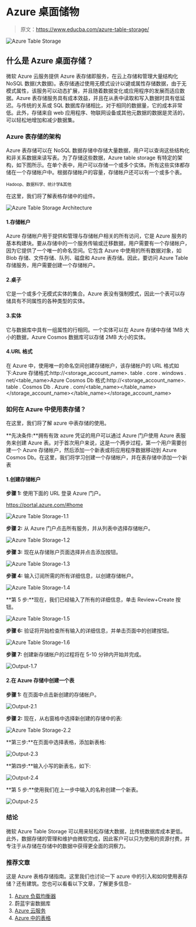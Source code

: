 # Azure 桌面储物

> 原文：<https://www.educba.com/azure-table-storage/>

![Azure Table Storage](img/baa0e424c8cdd061e6bb0f8056bcc471.png)



## 什么是 Azure 桌面存储？

微软 Azure 云服务提供 Azure 表存储即服务，在云上存储和管理大量结构化 NoSQL 数据(大数据)。表存储通过使用无模式设计以键或属性存储数据，由于无模式属性，该服务可以动态扩展，并且随着数据变化或应用程序的发展而适应数据。Azure 表存储服务具有成本效益，并且在从表中读取和写入数据时具有低延迟。与传统的关系或 SQL 数据库存储相比，对于相同的数据量，它的成本非常低。此外，存储来自 web 应用程序、物联网设备或其他元数据的数据是灵活的，可以轻松地增加和减少数据集。

### Azure 表存储的架构

Azure 表存储可以在 NoSQL 数据存储中存储大量数据，用户可以查询这些结构化和非关系数据来读写表。为了存储这些数据，Azure table storage 有特定的架构，如下图所示。在单个表中，用户可以存储一个或多个实体。所有这些实体都存储在一个存储帐户中。根据存储帐户的容量，存储帐户还可以有一个或多个表。

<small>Hadoop、数据科学、统计学&其他</small>

在这里，我们将了解表格存储中的组件。

![Azure Table Storage Architecture](img/a162f0c9775d197243f0f5b3f859bbdc.png)



#### 1.存储帐户

Azure 存储帐户用于提供和管理与存储帐户相关的所有访问，它是 Azure 服务的基本构建块。要从存储中的一个服务传输或迁移数据，用户需要有一个存储帐户，因为它提供了一个唯一的命名空间。它包含 Azure 中使用的所有数据对象，如 Blob 存储、文件存储、队列、磁盘和 Azure 表存储。因此，要访问 Azure Table 存储服务，用户需要创建一个存储帐户。

#### 2.桌子

它是一个或多个无模式实体的集合。Azure 表没有强制模式，因此一个表可以存储具有不同属性的各种类型的实体。

#### 3.实体

它与数据库中具有一组属性的行相同。一个实体可以在 Azure 存储中存储 1MB 大小的数据，Azure Cosmos 数据库可以存储 2MB 大小的实体。

#### 4.URL 格式

在 Azure 中，使用唯一的命名空间创建存储帐户，该存储帐户的 URL 格式如下:Azure 存储格式:http://<storage_account_name>. table . core . windows . net/<table_name>Azure Cosmos Db 格式:http://<storage_account_name>. table . Cosmos Db . Azure . com/<table_name></table_name></storage_account_name></table_name></storage_account_name>

### 如何在 Azure 中使用表存储？

在这里，我们将了解 azure 中表存储的使用。

**先决条件:**拥有有效 azure 凭证的用户可以通过 Azure 门户使用 Azure 表服务来创建 Azure 表。对于首次用户来说，这是一个两步过程，第一个用户需要创建一个 Azure 存储帐户，然后添加一个新表或将应用程序数据移动到 Azure Cosmos Db。在这里，我们将学习创建一个存储帐户，并在表存储中添加一个新表

#### 1.创建存储帐户

**步骤 1:** 使用下面的 URL 登录 Azure 门户。

https://portal.azure.com/#home

![Azure Table Storage-1.1](img/e3fcac5b8f906c706620edb307f7ca39.png)



**步骤 2:** 从 Azure 门户点击所有服务，并从列表中选择存储帐户。

![Azure Table Storage-1.2](img/99c9098e8ccbfd02b132daeedad802e1.png)



**步骤 3:** 现在从存储账户页面选择并点击添加按钮。

![Azure Table Storage-1.3](img/69631fe68299f4ad4cb9feea9e9e0f39.png)



**步骤 4:** 输入订阅所需的所有详细信息，以创建存储帐户。

![Azure Table Storage-1.4](img/b763950ddb862ba38757b8d5c776e8be.png)



**第 5 步:**现在，我们已经输入了所有的详细信息，单击 Review+Create 按钮。

![Azure Table Storage-1.5](img/d4431e9019720cb274e140dc4f40d916.png)



**步骤 6:** 验证将开始检查所有输入的详细信息，并单击页面中的创建按钮。

![Azure Table Storage-1.6](img/871fc2710676469f48d7051c79352953.png)



**步骤 7:** 创建新存储帐户的过程将在 5-10 分钟内开始并完成。

![Output-1.7](img/cc84b11f3e71b46db33cd00f3c7f7221.png "Output-1.7")



#### 2.在 Azure 存储中创建一个表

**步骤 1:** 在页面中点击新创建的存储帐户。

![Output-2.1](img/41e3464ebd7ccc9126480a220763542e.png "Output-2.1")



**步骤 2:** 现在，从右窗格中选择新创建的存储中的表:

![Azure Table Storage-2.2](img/bbefc60c455fcfddf527982e4f5ff2ec.png)



**第三步:**在页面中选择表格，添加新表格:

![Output-2.3](img/5ee57e0b737f52695173b3468d2fbfe7.png "Output-2.3")



**第四步:**输入小写的新表名，如下:

![Output-2.4](img/48638468b39a5bfc97874a71fdca58f9.png "Output-2.4")



**第 5 步:**使用我们在上一步中输入的名称创建一个新表。

![Output-2.5](img/3e8b013bbdf1a5bfac7628b100e32ec1.png "Output-2.5")



### 结论

微软 Azure Table Storage 可以用来轻松存储大数据，比传统数据库成本更低。此外，数据存储的管理和维护由微软完成，因此客户可以只为使用的资源付费，并专注于从存储在存储中的数据中获得更全面的洞察力。

### 推荐文章

这是 Azure 表格存储指南。这里我们也讨论一下 azure 中的引入和如何使用表存储？还有建筑。您也可以看看以下文章，了解更多信息–

1.  [Azure 负载均衡器](https://www.educba.com/azure-load-balancer/)
2.  蔚蓝宇宙数据库
3.  [Azure 云服务](https://www.educba.com/azure-cloud-service/)
4.  [Azure 中的表格](https://www.educba.com/tables-in-azure/)





